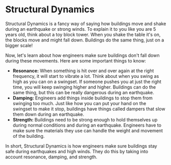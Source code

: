 # Structural Dynamics

Structural Dynamics is a fancy way of saying how buildings move and shake during an earthquake or strong winds. To explain it to you like you are 5 years old, think about a toy block tower. When you shake the table it's on, the blocks move and might fall down. Buildings do the same thing, just on a bigger scale!

Now, let's learn about how engineers make sure buildings don't fall down during these movements. Here are some important things to know:

- **Resonance:** When something is hit over and over again at the right frequency, it will start to vibrate a lot. Think about when you swing as high as you can on a swingset. If someone pushes you at just the right time, you will keep swinging higher and higher. Buildings can do the same thing, but this can be really dangerous during an earthquake.
- **Damping:** Engineers add things inside buildings to stop them from swinging too much. Just like how you can put your hand on the swingset to make it stop, buildings have things called dampers that slow them down during an earthquake.
- **Strength:** Buildings need to be strong enough to hold themselves up during normal conditions and during an earthquake. Engineers have to make sure the materials they use can handle the weight and movement of the building. 

In short, Structural Dynamics is how engineers make sure buildings stay safe during earthquakes and high winds. They do this by taking into account resonance, damping, and strength.

